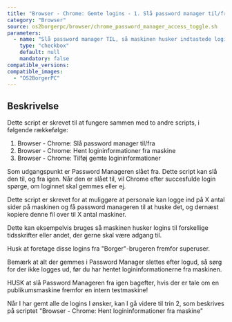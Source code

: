 ```yaml
---
title: "Browser - Chrome: Gemte logins - 1. Slå password manager til/fra"
category: "Browser"
source: os2borgerpc/browser/chrome_password_manager_access_toggle.sh
parameters:
  - name: "Slå password manager TIL, så maskinen husker indtastede logins?"
    type: "checkbox"
    default: null
    mandatory: false
compatible_versions:
compatible_images:
  - "OS2BorgerPC"
---
```


## Beskrivelse
Dette script er skrevet til at fungere sammen med to andre scripts, i følgende rækkefølge:
1. Browser - Chrome: Slå password manager til/fra
2. Browser - Chrome: Hent logininformationer fra maskine
3. Browser - Chrome: Tilføj gemte logininformationer

Som udgangspunkt er Password Manageren slået fra.
Dette script kan slå den til, og fra igen. Når den er slået til, vil Chrome efter succesfulde login spørge, om loginnet skal gemmes eller ej.

Dette script er skrevet for at muliggøre at personale kan logge ind på X antal sider på maskinen og få password manageren til at huske det, og dernæst kopiere denne fil over til X antal maskiner.

Dette kan eksempelvis bruges så maskinen husker logins til forskellige tidsskrifter eller andet, der gerne skal være adgang til.

Husk at foretage disse logins fra "Borger"-brugeren fremfor superuser.

Bemærk at alt der gemmes i Password Manager slettes efter logud, så sørg for der ikke logges ud, før du har hentet logininformationerne fra maskinen.

HUSK at slå Password Manageren fra igen bagefter, hvis der er tale om en publikumsmaskine fremfor en intern testmaskine!

Når I har gemt alle de logins I ønsker, kan I gå videre til trin 2, som beskrives på scriptet
"Browser - Chrome: Hent logininformationer fra maskine"

